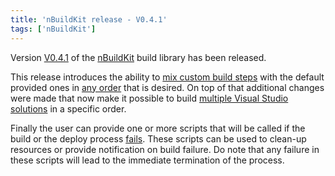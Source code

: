 ```yaml
---
title: 'nBuildKit release - V0.4.1'
tags: ['nBuildKit']
---
```


Version [V0.4.1](https://github.com/pvandervelde/nBuildKit/releases/tag/0.4.1) of the [nBuildKit](/projects/nbuildkit.html) build library has been released. 

This release introduces the ability to [mix custom build steps](https://github.com/pvandervelde/nBuildKit/issues/44) with the default provided ones in [any order](https://github.com/pvandervelde/nBuildKit/issues/47) that is desired. On top of that additional changes were made that now make it possible to build [multiple Visual Studio solutions](https://github.com/pvandervelde/nBuildKit/issues/46) in a specific order. 

Finally the user can provide one or more scripts that will be called if the build or the deploy process [fails](https://github.com/pvandervelde/nBuildKit/issues/48). These scripts can be used to clean-up resources or provide notification on build failure. Do note that any failure in these scripts will lead to the immediate termination of the process.